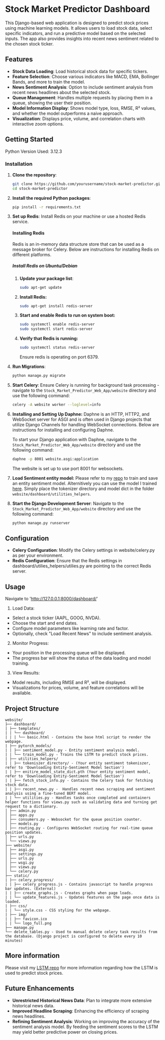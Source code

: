 # Stock Market Predictor Dashboard

This Django-based web application is designed to predict stock prices using machine learning models. It allows users to load stock data, select specific indicators, and run a predictive model based on the selected inputs. The app also provides insights into recent news sentiment related to the chosen stock ticker.

## Features

- **Stock Data Loading**: Load historical stock data for specific tickers.
- **Feature Selection**: Choose various indicators like MACD, EMA, Bollinger Bands, and more to train the model.
- **News Sentiment Analysis**: Option to include sentiment analysis from recent news headlines about the selected stock.
- **Queue Management**: Handles multiple requests by placing them in a queue, showing the user their position.
- **Model Information Display**: Shows model type, loss, RMSE, R² values, and whether the model outperforms a naive approach.
- **Visualization**: Displays price, volume, and correlation charts with interactive zoom options.

## Getting Started
Python Version Used: 3.12.3

### Installation

1. **Clone the repository**:
   ```bash
   git clone https://github.com/yourusername/stock-market-predictor.git
   cd stock-market-predictor
   ```
2. **Install the required Python packages**:
   ```bash
   pip install -r requirements.txt
   ```
3. **Set up Redis**:
   Install Redis on your machine or use a hosted Redis service.
   #### Installing Redis
   Redis is an in-memory data structure store that can be used as a message broker for Celery. Below are instructions for installing Redis on different platforms.

   ##### Install Redis on Ubuntu/Debian
   
   1. **Update your package list**:
      ```bash
      sudo apt-get update
      ```
   2. **Install Redis:**
      ```bash
      sudo apt-get install redis-server
      ```
   3. **Start and enable Redis to run on system boot:**
      ```bash
      sudo systemctl enable redis-server
      sudo systemctl start redis-server
      ```
   4. **Verify that Redis is running:**
      ```bash
      sudo systemctl status redis-server
      ```
      Ensure redis is operating on port 6379.

5. **Run Migrations**:
   ```bash
   python manage.py migrate
   ```

6. **Start Celery**:
   Ensure Celery is running for background task processing - navigate to the ```Stock_Market_Predictor_Web_App/website``` directory and use the following command:
   ```bash
   celery -A website worker --loglevel=info
   ```
7. **Installing and Setting Up Daphne:**
   Daphne is an HTTP, HTTP2, and WebSocket server for ASGI and is often used in Django projects that utilize Django Channels for handling WebSocket connections. Below are instructions for installing and configuring Daphne.

   To start your Django application with Daphne, navigate to the ```Stock_Market_Predictor_Web_App/website``` directory and use the following command:
   ```bash
   daphne -p 8001 website.asgi:application
   ```
   The website is set up to use port 8001 for websockets.

8. **Load Sentiment entity model:**
   Please refer to my [repo](https://github.com/Stock-Market-Predictor-LSTM/Entity-Sentiment-Anlaysis-and-Stock-Headline-Scraper) to train and save an entity sentiment model. Alternitively you can use the model I trained [here](https://drive.google.com/drive/folders/1WSHzK9bkSFi3_NfE9TWQmEIuGhUkaPoF). Simply place the tokenizer directory and model dict in the folder ```website/dashboard/utilities_helpers```.
   
9. **Start the Django Development Server**:
   Navigate to the ```Stock_Market_Predictor_Web_App/website``` directory and use the following command:
   ```bash
   python manage.py runserver
   ```

## Configuration
- **Celery Configuration**: Modify the Celery settings in website/celery.py as per your environment.
- **Redis Configuration**: Ensure that the Redis settings in dashboard/utilies_helpers/utilies.py are pointing to the correct Redis server.

## Usage
Navigate to 'http://127.0.0.1:8000/dashboard/'

1. Load Data:
- Select a stock ticker (AAPL, GOOG, NVDA).
- Choose the start and end dates.
- Configure model parameters like learning rate and factor.
- Optionally, check "Load Recent News" to include sentiment analysis.

2. Monitor Progress:
- Your position in the processing queue will be displayed.
- The progress bar will show the status of the data loading and model training.

3. View Results:
- Model results, including RMSE and R², will be displayed.
- Visualizations for prices, volume, and feature correlations will be available.

## Project Structure
```
website/
├── dashboard/
| ├── templates/
| | └── dashboard/
| | | └── basic.html - Contains the base html script to render the webpage.
| ├── pytorch_models/
| | ├── sentiment_model.py - Entity sentiment analysis model.
| | └── train_model.py - Trains the LSTM to predict stock prices.
| ├── utilities_helpers/
| | ├── tokeniszer_directory/ - (Your entity sentiment tokeniszer, refer to 'Downloading Entity-Sentiment Model Section')
| | ├── enitire_model_state_dict.pth (Your entity sentiment model, refer to 'Downloading Entity-Sentiment Model Section')
| | ├── fetch_stock_info.py - Contains the Celery task for fetching stock data.
| | ├── recent_news.py -  Handles recent news scraping and sentiment analysis using a fine-tuned BERT model.
| | └── utilities.py - Handles tasks once completed and containers helper functions for views.py such as validating data and turning get request to a dictionary.
│ ├── admin.py
│ ├── apps.py
│ ├── consumers.py - Websocket for the queue position counter.
│ ├── models.py
│ ├── routing.py - Configures WebSocket routing for real-time queue position updates.
│ ├── urls.py
│ └── views.py
├── website/
│ ├── asgi.py
│ ├── settings.py
│ ├── urls.py
│ ├── wsgi.py
│ ├── views.py
│ └── celery.py
├── static/
| ├── celery_progress/
| | ├── celery_progress.js - Contains javascript to handle progress bar updates. (External)
| | ├── create_graphs.js - Creates graphs when page loads.
| | └── update_features.js - Updates features on the page once data is loaded.
| ├── css/
| | └── style.css - CSS styling for the webpage.
| ├── img/
| | ├── favicon.ico
| | └── logo_full.png
├── manage.py
└── delete_tables.py - Used to manual delete celery task results from the database. (Django project is configured to delete every 10 minutes)
```
## More information
Please visit my [LSTM repo](https://github.com/Stock-Market-Predictor-LSTM/stock-market-predictor-lstm) for more information regarding how the LSTM is used to predict stock prices.
## Future Enhancements
- **Unrestricted Historical News Data**: Plan to integrate more extensive historical news data.
- **Improved Headline Scraping**: Enhancing the efficiency of scraping news headlines.
- **Refining Sentiment Analysis**: Working on improving the accuracy of the sentiment analysis model.
By feeding the sentiment scores to the LSTM may yield better predictive power on closing prices.







   
